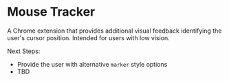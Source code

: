 # Mouse Tracker

A Chrome extension that provides additional visual feedback identifying the user's cursor position. Intended for users with low vision. 

Next Steps:
 - Provide the user with alternative `marker` style options
 - TBD
